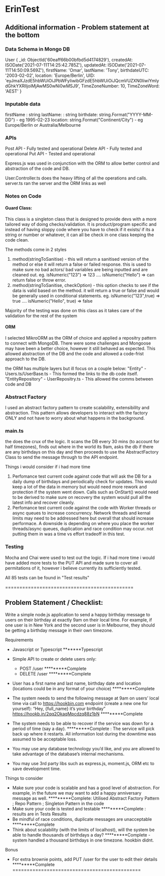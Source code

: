 # ErinTest

## Additional information  - Problem statement at the bottom

### Data Schema in Mongo DB
User {
  _id: ObjectId('60eaff66b00bfbd5d4174829'),
  createdAt: ISODate('2021-07-11T14:25:42.785Z'),
  updatedAt: ISODate('2021-07-11T14:50:09.569Z'),
  firstName: 'Omar',
  lastName: 'Tony',
  birthdateUTC: '2003-02-02',
  location: 'Europe/Berlin',
  UID: 'eyJmaXJzdE5hbWUiOiJPbWFyIiwibGFzdE5hbWUiOiJQcmVUZXN0IiwiYmlydGhkYXRlIjoiMjAwMS0wNi0wMSJ9',
  TimeZoneNumber: 10,
  TimeZoneWord: 'AEST'
}

### Inputable data
firstName : string 
lastName: : string
birthdate: string.Format("YYYY-MM-DD") - eg 1995-02-23 
location: string.Format("Continent/City") - eg Europe/Berlin or Australia/Melbourne

### APIs 

Post API - Fully tested and operational
Delete API - Fully tested and operational
Put API - Tested and operational

Express.js was used in conjunction with the ORM to allow better control and abstraction of the code and DB.

User.Controller.ts does the heavy lifting of all the operations and calls. 
server.ts ran the server and the ORM links as well


### Notes on Code
#### Guard Class: 
This class is a singleton class that is designed to provide devs with a more tailored way of doing checks/validation. It is product/program specific and instead of having sloppy code where you have to check if it exists/ if its a string or number or whatever, it can all be check in one class keeping the code clean. 

The methods come in 2 styles 
1. method(stringToSanitise) - this will return a sanitised version of the method or else it will return a false or  failed response. this is used to make sure no bad actors/ bad variables are being inputted and are cleaned out.
eg. isNumeric("123") => 123  .... isNumeric("Hello") => can return false or throw error.
2. method(stringToSanitise, checkOption) - this option checks to see if the data is valid based on the method. it will return a true or false and would be generally used in conditional statements. 
eg. isNumeric("123",true) => true  .... isNumeric("Hello", true) => false

Majority of the testing was done on this class as it takes care of the validation for the rest of the system

#### ORM
I selected MikroORM as the ORM of choice and applied a repositry pattern to connect with MongoDB. There were some challenges and Mongoose may have been a better choice, however it still behaved as expected. This allowed abstraction of the DB and the code and allowed a code-frist approach to the DB.

the ORM has multiple layers but ill focus on a couple below:
"Entity" - Users.ts/UserBase.ts - This formed the links to the db code itself. 
"EntityRepository" - UserRepositry.ts - This allowed the comms between code and DB

### Abstract Factory
I used an abstract factory pattern to create scalability, extensibility and abstraction. This pattern allows developers to interact with the factory ONLY and not have to worry about what happens in the background. 

### main.ts
the does the crux of the logic. It scans the DB every 30 mins (to account for half timezones), finds out where in the world its 9am, asks the db if there are any birthdays on this day and then proceeds to use the AbstractFactory Class to send the message through to the API endpoint.

Things i would consider if i had more time
1. Perfomance test current code against code that will ask the DB for a daily dump of birthdays and periodically check for updates. This would keep a lot of the data in memory but would need more rework and protection if the system went down. Calls such as OnStart() would need to be derived to make sure on recovery the system would pull all the latest info and recover cleanly. 
2. Perfomance test current code against the code with Worker threads or async queues to increase concurrency. Network threads and kernal limits may need to be addressed here but overall that should increase performace. A downside is depending on where you place the worker threads/async queues, duplication and race condition may occur. not putting them in was a time vs effort tradeoff in this test. 

### Testing
Mocha and Chai were used to test out the logic. If i had more time i would have added more tests to the PUT API and made sure to cover all permitations of it, however i believe currently its sufficiently tested. 

All 85 tests can be found in "Test results" 





=============================================
## Problem Statement / Checklist:
Write a simple node.js application to send a happy birthday message to users on their birthday at exactly 9am on their local time. For example, if one user is in New York and the second user is in Melbourne, they should be getting a birthday message in their own timezone.

Requirements
* Javascript or Typescript
*******Typescript

* Simple API to create or delete users only:
    * POST /user 
        *********Complete
    * DELETE /user
        *********Complete
* User has a first name and last name, birthday date and location (locations could be in any format of your choice)
*********Complete
* The system needs to send the following message at 9am on users’ local time via call to https://hookbin.com endpoint (create a new one for yourself): “Hey, {full_name} it’s your birthday”
https://hookb.in/2qq2OkaqMpcdzq88z1bN
*********Complete
* The system needs to be  able to recover if the service was down for a period of time (say a day).
*********Complete : The service will pick back up where it restarts. All information lost during the downtime was assumed to be acceptable loss.
* You may use any database technology you’d like, and you are allowed to take advantage of the database’s internal mechanisms.
* You may use 3rd party libs such as express.js, moment.js, ORM etc to save development time.

Things to consider
* Make sure your code is scalable and has a good level of abstraction. For example, in the future we may want to add a happy anniversary message as well.
*********Complete: Utilised Abstract Factory Pattern ; Repo Pattern ; Singleton Pattern in the code
* Make sure your code is tested and testable
*********Complete : results are in Tests Results
* Be mindful of race conditions, duplicate messages are unacceptable
*********Complete 
* Think about scalability (with the limits of localhost), will the system be able to handle thousands of birthdays a day?
*********Complete  - system handled a thousand birthdays in one timezone. hookbin didnt.

Bonus
* For extra brownie points, add PUT /user for the user to edit their details
*********Complete 
=============================================










